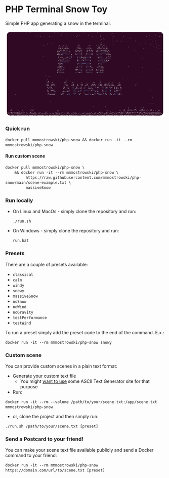 # PHP Terminal Snow Toy

Simple PHP app generating a snow in the terminal.

<p align="center">
  <img src="screenshot.png" alt="PHP Snow Screenshot"/>
</p>

### Quick run

```shell
docker pull mmmostrowski/php-snow && docker run -it --rm mmmostrowski/php-snow
```

#### Run custom scene
```shell
docker pull mmmostrowski/php-snow \
    && docker run -it --rm mmmostrowski/php-snow \
         https://raw.githubusercontent.com/mmmostrowski/php-snow/main/scene-example.txt \
         massiveSnow
```


### Run locally 
* On Linux and MacOs - simply clone the repository and run: 
  ```shell
  ./run.sh
  ``` 
* On Windows - simply clone the repository and run:
  ```shell
  run.bat
  ``` 
### Presets

There are a couple of presets available:
* `classical`
* `calm`
* `windy`
* `snowy`
* `massiveSnow`
* `noSnow`
* `noWind`
* `noGravity`
* `testPerformance`
* `testWind`

To run a preset simply add the preset code to the end of the command. E.x.:
```shell
docker run -it --rm mmmostrowski/php-snow snowy
```


### Custom scene 

You can provide custom scenes in a plain text format:

* Generate your custom text file
  * You might [want to use](https://google.gprivate.com/search.php?search?q=ASCII+text+Generator+site) some ASCII Text Generator site for that purpose
* Run: 
```shell
docker run -it --rm --volume /path/to/your/scene.txt:/app/scene.txt mmmostrowski/php-snow 
```
* or, clone the project and then simply run:
```shell
./run.sh /path/to/your/scene.txt [preset]
```


### Send a Postcard to your friend!

You can make your scene text file available publicly and send a Docker command to your friend:
```shell
docker run -it --rm mmmostrowski/php-snow https://domain.com/url/to/scene.txt [preset]
```


